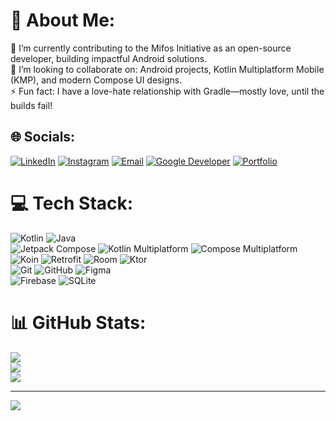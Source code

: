 # 💫 About Me:
🔭  I’m currently contributing to the Mifos Initiative as an open-source developer, building impactful Android solutions.<br>🤝  I’m looking to collaborate on: Android projects, Kotlin Multiplatform Mobile (KMP), and modern Compose UI designs.<br>⚡ Fun fact: I have a love-hate relationship with Gradle—mostly love, until the builds fail!


## 🌐 Socials:
[![LinkedIn](https://img.shields.io/badge/LinkedIn-%230077B5.svg?logo=linkedin&logoColor=white)](https://linkedin.com/in/https://www.linkedin.com/in/hekmatullah-amin-713a5b244/) [![Instagram](https://img.shields.io/badge/Instagram-%23E4405F.svg?logo=Instagram&logoColor=white)](https://instagram.com/https://www.instagram.com/hekmatullahamin/) [![Email](https://img.shields.io/badge/Email-D14836?logo=yahoo&logoColor=white)](mailto:hekmatullah_asmatullah@yahoo.com) [![Google Developer](https://img.shields.io/badge/Google%20Developer-%234285F4.svg?logo=google&logoColor=white)](https://developers.google.com/profile/u/HekmatullahAmin) [![Portfolio](https://img.shields.io/badge/Portfolio-%231DA1F2.svg?logo=internet-explorer&logoColor=white)](https://hekmatullahamin.github.io/) 

# 💻 Tech Stack:  
![Kotlin](https://img.shields.io/badge/kotlin-%237F52FF.svg?style=flat&logo=kotlin&logoColor=white) 
![Java](https://img.shields.io/badge/Java-%23ED8B00.svg?style=flat&logo=java&logoColor=white) <br>
![Jetpack Compose](https://img.shields.io/badge/Jetpack%20Compose-%23039BE5.svg?style=flat&logo=jetpackcompose&logoColor=white)
![Kotlin Multiplatform](https://img.shields.io/badge/Kotlin%20Multiplatform-%237F52FF.svg?style=flat&logo=kotlin&logoColor=white) 
![Compose Multiplatform](https://img.shields.io/badge/Compose%20Multiplatform-%23039BE5.svg?style=flat&logo=jetpackcompose&logoColor=white) ![Koin](https://img.shields.io/badge/Koin-%236DB33F.svg?style=flat&logo=kotlin&logoColor=white) 
![Retrofit](https://img.shields.io/badge/Retrofit-%23FF6F00.svg?style=flat&logo=android&logoColor=white) 
![Room](https://img.shields.io/badge/Room-%23EA6C00.svg?style=flat&logo=android&logoColor=white)
![Ktor](https://img.shields.io/badge/Ktor-%234285F4.svg?style=flat&logo=ktor&logoColor=white) <br>
![Git](https://img.shields.io/badge/git-%23F05033.svg?style=flat&logo=git&logoColor=white) 
![GitHub](https://img.shields.io/badge/github-%23121011.svg?style=flat&logo=github&logoColor=white) 
![Figma](https://img.shields.io/badge/figma-%23F24E1E.svg?style=flat&logo=figma&logoColor=white) <br>
![Firebase](https://img.shields.io/badge/firebase-%23039BE5.svg?style=flat&logo=firebase) 
![SQLite](https://img.shields.io/badge/sqlite-%2307405e.svg?style=flat&logo=sqlite&logoColor=white)

# 📊 GitHub Stats:
![](https://github-readme-stats.vercel.app/api?username=HekmatullahAmin&theme=gruvbox_light&hide_border=false&include_all_commits=false&count_private=false)<br/>
![](https://github-readme-streak-stats.herokuapp.com/?user=HekmatullahAmin&theme=gruvbox_light&hide_border=false)<br/>
![](https://github-readme-stats.vercel.app/api/top-langs/?username=HekmatullahAmin&theme=gruvbox_light&hide_border=false&include_all_commits=false&count_private=false&layout=compact)

---
[![](https://visitcount.itsvg.in/api?id=HekmatullahAmin&icon=6&color=0)](https://visitcount.itsvg.in)

<!-- Proudly created with GPRM ( https://gprm.itsvg.in ) -->

